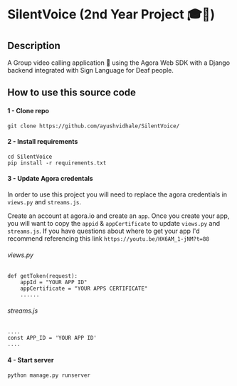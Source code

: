# SilentVoice (2nd Year Project 🎓🚀)

## Description 
A Group video calling application 👥 using the Agora Web SDK with a Django backend integrated with Sign Language for Deaf people.

##  How to use this source code

#### 1 - Clone repo
```
git clone https://github.com/ayushvidhale/SilentVoice/
```

#### 2 - Install requirements
```
cd SilentVoice
pip install -r requirements.txt
```

#### 3 - Update Agora credentals
In order to use this project you will need to replace the agora credentials in `views.py` and `streams.js`.

Create an account at agora.io and create an `app`. Once you create your app, you will want to copy the `appid` & `appCertificate` to update `views.py` and `streams.js`. If you have questions about where to get your app I'd recommend referencing this link `https://youtu.be/HX6AM_1-jNM?t=88`

###### views.py
```
def getToken(request):
    appId = "YOUR APP ID"
    appCertificate = "YOUR APPS CERTIFICATE"
    ......
```

###### streams.js
```
....
const APP_ID = 'YOUR APP ID'
....
```


#### 4 - Start server
```
python manage.py runserver
```


